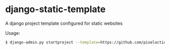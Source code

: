 django-static-template
======================

A django project template configured for static websites


Usage:

```bash
$ django-admin.py startproject --template=https://github.com/pixelactions/django-static-template/zipball/master <project_name>
```

